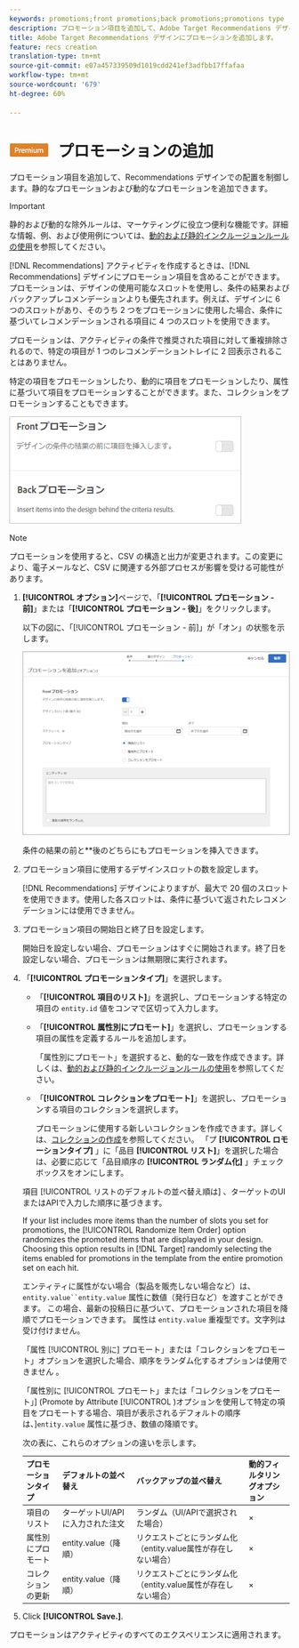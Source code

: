 ```yaml
---
keywords: promotions;front promotions;back promotions;promotions type
description: プロモーション項目を追加して、Adobe Target Recommendations デザインでの配置を制御します。静的なプロモーションおよび動的なプロモーションを追加できます。
title: Adobe Target Recommendations デザインにプロモーションを追加します。
feature: recs creation
translation-type: tm+mt
source-git-commit: e07a457339509d1019cdd241ef3adfbb17ffafaa
workflow-type: tm+mt
source-wordcount: '679'
ht-degree: 60%

---
```



# ![PREMIUM](/help/assets/premium.png) プロモーションの追加

プロモーション項目を追加して、Recommendations デザインでの配置を制御します。静的なプロモーションおよび動的なプロモーションを追加できます。

>[!IMPORTANT]
>
>静的および動的な除外ルールは、マーケティングに役立つ便利な機能です。詳細な情報、例、および使用例については、[動的および静的インクルージョンルールの使用](/help/c-recommendations/c-algorithms/use-dynamic-and-static-inclusion-rules.md#concept_4CB5C0FA705D4E449BD0B37B3D987F9F)を参照してください。

[!DNL Recommendations] アクティビティを作成するときは、[!DNL Recommendations] デザインにプロモーション項目を含めることができます。プロモーションは、デザインの使用可能なスロットを使用し、条件の結果およびバックアップレコメンデーションよりも優先されます。例えば、デザインに 6 つのスロットがあり、そのうち 2 つをプロモーションに使用した場合、条件に基づいてレコメンデーションされる項目に 4 つのスロットを使用できます。

プロモーションは、アクティビティの条件で推奨された項目に対して重複排除されるので、特定の項目が 1 つのレコメンデーショントレイに 2 回表示されることはありません。

特定の項目をプロモーションしたり、動的に項目をプロモーションしたり、属性に基づいて項目をプロモーションすることができます。また、コレクションをプロモーションすることもできます。

![](assets/add_promotion_toggles.png)

>[!NOTE]
>
>プロモーションを使用すると、CSV の構造と出力が変更されます。この変更により、電子メールなど、CSV に関連する外部プロセスが影響を受ける可能性があります。

1. **[!UICONTROL オプション]**&#x200B;ページで、「**[!UICONTROL プロモーション - 前]**」または「**[!UICONTROL プロモーション - 後]**」をクリックします。

   以下の図に、「[!UICONTROL プロモーション - 前]」が「オン」の状態を示します。

   ![「プロモーション - 前」オプションを追加](/help/c-recommendations/t-create-recs-activity/assets/add_promotion_front.png)

   条件の結果の前と&#x200B;**&#x200B;後のどちらにもプロモーションを挿入できます。
1. プロモーション項目に使用するデザインスロットの数を設定します。

   [!DNL Recommendations] デザインによりますが、最大で 20 個のスロットを使用できます。使用した各スロットは、条件に基づいて返されたレコメンデーションには使用できません。

1. プロモーション項目の開始日と終了日を設定します。

   開始日を設定しない場合、プロモーションはすぐに開始されます。終了日を設定しない場合、プロモーションは無期限に実行されます。

1. 「**[!UICONTROL プロモーションタイプ]**」を選択します。

   * 「**[!UICONTROL 項目のリスト]**」を選択し、プロモーションする特定の項目の `entity.id` 値をコンマで区切って入力します。

   * 「**[!UICONTROL 属性別にプロモート]**」を選択し、プロモーションする項目の属性を定義するルールを追加します。

      「属性別にプロモート」を選択すると、動的な一致を作成できます。詳しくは、[動的および静的インクルージョンルールの使用](/help/c-recommendations/c-algorithms/use-dynamic-and-static-inclusion-rules.md#concept_4CB5C0FA705D4E449BD0B37B3D987F9F)を参照してください。

   * 「**[!UICONTROL コレクションをプロモート]**」を選択し、プロモーションする項目のコレクションを選択します。

      プロモーションに使用する新しいコレクションを作成できます。詳しくは、[コレクションの作成](/help/c-recommendations/c-products/collections.md#task_1256DFF6842141FCAADD9E1428EF7F08)を参照してください。
   「プ **[!UICONTROL ロモーションタイプ]** 」に「品目 **[!UICONTROL リスト]**」を選択した場合は、必要に応じて「品目順序の **[!UICONTROL ランダム化]** 」チェックボックスをオンにします。

   項目 [!UICONTROL リストのデフォルトの並べ替え順は] 、ターゲットのUIまたはAPIで入力した順序に基づきます。

   If your list includes more items than the number of slots you set for promotions, the [!UICONTROL Randomize Item Order] option randomizes the promoted items that are displayed in your design. Choosing this option results in [!DNL Target] randomly selecting the items enabled for promotions in the template from the entire promotion set on each hit.

   エンティティに属性がない場合（製品を販売しない場合など）は、 `entity.value``entity.value` 属性に数値（発行日など）を渡すことができます。 この場合、最新の投稿日に基づいて、プロモーションされた項目を降順でプロモーションできます。 属性は `entity.value` 重複型です。文字列は受け付けません。

   「属性 [!UICONTROL 別に] プロモート」または「コレクションをプロモート」オプションを選択した場合、順序をランダム化するオプションは使用できません  。

   「属性別に [!UICONTROL プロモート」または「コレクションをプロモート」] (Promote by Attribute [!UICONTROL )オプションを使用して特定の項目をプロモートする場合、項目が表示されるデフォルトの順序は、]`entity.value` 属性に基づき、数値の降順です。

   次の表に、これらのオプションの違いを示します。

   | プロモーションタイプ | デフォルトの並べ替え | バックアップの並べ替え | 動的フィルタリングオプション |
   | --- | --- | --- | --- |
   | 項目のリスト | ターゲットUI/APIに入力された注文 | ランダム（UI/APIで選択された場合） | × |
   | 属性別にプロモート | entity.value（降順） | リクエストごとにランダム化（entity.value属性が存在しない場合） | × |
   | コレクションの更新 | entity.value（降順） | リクエストごとにランダム化（entity.value属性が存在しない場合） | × |

1. Click **[!UICONTROL Save.]**.

プロモーションはアクティビティのすべてのエクスペリエンスに適用されます。
